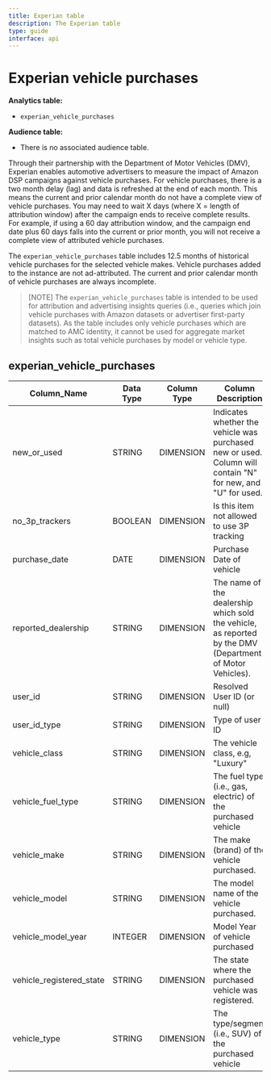 ```yaml
---
title: Experian table
description: The Experian table
type: guide
interface: api
---
```


# Experian vehicle purchases

**Analytics table:** 

* `experian_vehicle_purchases`

**Audience table:** 

* There is no associated audience table.


Through their partnership with the Department of Motor Vehicles (DMV), Experian enables automotive advertisers to measure the impact of Amazon DSP campaigns against vehicle purchases. For vehicle purchases, there is a two month delay (lag) and data is refreshed at the end of each month. This means the current and prior calendar month do not have a complete view of vehicle purchases. You may need to wait X days (where X = length of attribution window) after the campaign ends to receive complete results. For example, if using a 60 day attribution window, and the campaign end date plus 60 days falls into the current or prior month, you will not receive a complete view of attributed vehicle purchases.

The `experian_vehicle_purchases` table includes 12.5 months of historical vehicle purchases for the selected vehicle makes. Vehicle purchases added to the instance are not ad-attributed. The current and prior calendar month of vehicle purchases are always incomplete.

> [NOTE] The `experian_vehicle_purchases` table is intended to be used for attribution and advertising insights queries (i.e., queries which join vehicle purchases with Amazon datasets or advertiser first-party datasets). As the table includes only vehicle purchases which are matched to AMC identity, it cannot be used for aggregate market insights such as total vehicle purchases by model or vehicle type.

## experian\_vehicle\_purchases

| Column\_Name | Data Type | Column Type | Column Description | Aggregation thresholds |
|------------|-----------|-------------|-------------------|---------------------|
| new\_or\_used | STRING | DIMENSION | Indicates whether the vehicle was purchased new or used. Column will contain "N" for new, and "U" for used. | LOW |
| no\_3p\_trackers | BOOLEAN | DIMENSION | Is this item not allowed to use 3P tracking | NONE |
| purchase\_date | DATE | DIMENSION | Purchase Date of vehicle | LOW |
| reported\_dealership | STRING | DIMENSION | The name of the dealership which sold the vehicle, as reported by the DMV (Department of Motor Vehicles). | MEDIUM |
| user\_id | STRING | DIMENSION | Resolved User ID (or null) | VERY\_HIGH |
| user\_id\_type | STRING | DIMENSION | Type of user ID | LOW |
| vehicle\_class | STRING | DIMENSION | The vehicle class, e.g, "Luxury" | LOW |
| vehicle\_fuel\_type | STRING | DIMENSION | The fuel type (i.e., gas, electric) of the purchased vehicle | LOW |
| vehicle\_make | STRING | DIMENSION | The make (brand) of the vehicle purchased. | LOW |
| vehicle\_model | STRING | DIMENSION | The model name of the vehicle purchased. | MEDIUM |
| vehicle\_model\_year | INTEGER | DIMENSION | Model Year of vehicle purchased | LOW |
| vehicle\_registered\_state | STRING | DIMENSION | The state where the purchased vehicle was registered. | LOW |
| vehicle\_type | STRING | DIMENSION | The type/segment (i.e., SUV) of the purchased vehicle | LOW |